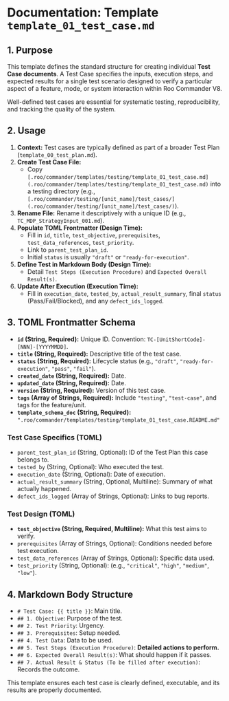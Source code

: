# Documentation: Template `template_01_test_case.md`

## 1. Purpose

This template defines the standard structure for creating individual **Test Case documents**. A Test Case specifies the inputs, execution steps, and expected results for a single test scenario designed to verify a particular aspect of a feature, mode, or system interaction within Roo Commander V8.

Well-defined test cases are essential for systematic testing, reproducibility, and tracking the quality of the system.

## 2. Usage

1.  **Context:** Test cases are typically defined as part of a broader Test Plan (`template_00_test_plan.md`).
2.  **Create Test Case File:**
    *   Copy `[.roo/commander/templates/testing/template_01_test_case.md](.roo/commander/templates/testing/template_01_test_case.md)` into a testing directory (e.g., `[.roo/commander/testing/[unit_name]/test_cases/](.roo/commander/testing/[unit_name]/test_cases/)`).
3.  **Rename File:** Rename it descriptively with a unique ID (e.g., `TC_MDP_StrategyInput_001.md`).
4.  **Populate TOML Frontmatter (Design Time):**
    *   Fill in `id`, `title`, `test_objective`, `prerequisites`, `test_data_references`, `test_priority`.
    *   Link to `parent_test_plan_id`.
    *   Initial `status` is usually `"draft"` or `"ready-for-execution"`.
5.  **Define Test in Markdown Body (Design Time):**
    *   Detail `Test Steps (Execution Procedure)` and `Expected Overall Result(s)`.
6.  **Update After Execution (Execution Time):**
    *   Fill in `execution_date`, `tested_by`, `actual_result_summary`, final `status` (Pass/Fail/Blocked), and any `defect_ids_logged`.

## 3. TOML Frontmatter Schema

*   **`id` (String, Required):** Unique ID. Convention: `TC-[UnitShortCode]-[NNN]-[YYYYMMDD]`.
*   **`title` (String, Required):** Descriptive title of the test case.
*   **`status` (String, Required):** Lifecycle status (e.g., `"draft"`, `"ready-for-execution"`, `"pass"`, `"fail"`).
*   **`created_date` (String, Required):** Date.
*   **`updated_date` (String, Required):** Date.
*   **`version` (String, Required):** Version of this test case.
*   **`tags` (Array of Strings, Required):** Include `"testing"`, `"test-case"`, and tags for the feature/unit.
*   **`template_schema_doc` (String, Required):** `".roo/commander/templates/testing/template_01_test_case.README.md"`

### Test Case Specifics (TOML)

*   `parent_test_plan_id` (String, Optional): ID of the Test Plan this case belongs to.
*   `tested_by` (String, Optional): Who executed the test.
*   `execution_date` (String, Optional): Date of execution.
*   `actual_result_summary` (String, Optional, Multiline): Summary of what actually happened.
*   `defect_ids_logged` (Array of Strings, Optional): Links to bug reports.

### Test Design (TOML)

*   **`test_objective` (String, Required, Multiline):** What this test aims to verify.
*   `prerequisites` (Array of Strings, Optional): Conditions needed before test execution.
*   `test_data_references` (Array of Strings, Optional): Specific data used.
*   `test_priority` (String, Optional): (e.g., `"critical"`, `"high"`, `"medium"`, `"low"`).

## 4. Markdown Body Structure

*   `# Test Case: {{ title }}`: Main title.
*   `## 1. Objective`: Purpose of the test.
*   `## 2. Test Priority`: Urgency.
*   `## 3. Prerequisites`: Setup needed.
*   `## 4. Test Data`: Data to be used.
*   `## 5. Test Steps (Execution Procedure)`: **Detailed actions to perform.**
*   `## 6. Expected Overall Result(s)`: What should happen if it passes.
*   `## 7. Actual Result & Status (To be filled after execution)`: Records the outcome.

This template ensures each test case is clearly defined, executable, and its results are properly documented.
